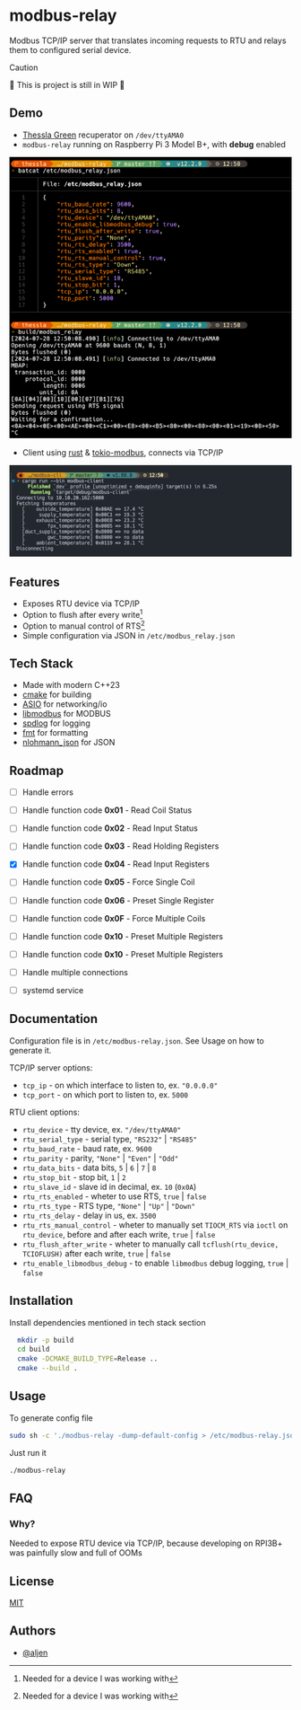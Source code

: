 
# modbus-relay

Modbus TCP/IP server that translates incoming requests to RTU and relays them to configured serial device.

> [!CAUTION]
> 🚧 This is project is still in WIP 🚧

## Demo

- [Thessla Green](https://thesslagreen.com) recuperator on `/dev/ttyAMA0`
- `modbus-relay` running on Raspberry Pi 3 Model B+, with **debug** enabled

![modbus_relay.png](docs/modbus_relay.png)

- Client using [rust](https://www.rust-lang.org) & [tokio-modbus](https://github.com/slowtec/tokio-modbus), connects via TCP/IP

![modbus_client.png](docs/modbus_client.png)

## Features

- Exposes RTU device via TCP/IP
- Option to flush after every write[^1]
- Option to manual control of RTS[^1]
- Simple configuration via JSON in `/etc/modbus_relay.json`

[^1]: Needed for a device I was working with

## Tech Stack

- Made with modern C++23
- [cmake](https://cmake.org) for building
- [ASIO](https://think-async.com/Asio/) for networking/io
- [libmodbus](https://github.com/stephane/libmodbus) for MODBUS
- [spdlog](https://github.com/gabime/spdlog) for logging
- [fmt](https://github.com/fmtlib/fmt) for formatting
- [nlohmann_json](https://github.com/nlohmann/json) for JSON

## Roadmap

- [ ] Handle errors

- [ ] Handle function code **0x01** - Read Coil Status

- [ ] Handle function code **0x02** - Read Input Status

- [ ] Handle function code **0x03** - Read Holding Registers

- [X] Handle function code **0x04** - Read Input Registers

- [ ] Handle function code **0x05** - Force Single Coil

- [ ] Handle function code **0x06** - Preset Single Register

- [ ] Handle function code **0x0F** - Force Multiple Coils

- [ ] Handle function code **0x10** - Preset Multiple Registers

- [ ] Handle function code **0x10** - Preset Multiple Registers

- [ ] Handle multiple connections

- [ ] systemd service

## Documentation

Configuration file is in `/etc/modbus-relay.json`. See Usage on how to generate it.

TCP/IP server options:

- `tcp_ip` - on which interface to listen to, ex. `"0.0.0.0"`
- `tcp_port` - on which port to listen to, ex. `5000`

RTU client options:

- `rtu_device` - tty device, ex. `"/dev/ttyAMA0"`
- `rtu_serial_type` - serial type, `"RS232"` | `"RS485"`
- `rtu_baud_rate` - baud rate, ex. `9600`
- `rtu_parity` - parity, `"None"` | `"Even"` | `"Odd"`
- `rtu_data_bits` - data bits, `5` | `6` | `7` | `8`
- `rtu_stop_bit` - stop bit, `1` | `2`
- `rtu_slave_id` - slave id in decimal, ex. `10` (`0x0A`)
- `rtu_rts_enabled` - wheter to use RTS, `true` | `false`
- `rtu_rts_type` - RTS type, `"None"` | `"Up"` | `"Down"`
- `rtu_rts_delay` - delay in us, ex. `3500`
- `rtu_rts_manual_control` - wheter to manually set `TIOCM_RTS` via `ioctl` on `rtu_device`, before and after each write, `true` | `false`
- `rtu_flush_after_write` - wheter to manually call `tcflush(rtu_device, TCIOFLUSH)` after each write, `true` | `false`
- `rtu_enable_libmodbus_debug` - to enable `libmodbus` debug logging, `true` | `false`

## Installation

Install dependencies mentioned in tech stack section

```bash
  mkdir -p build
  cd build
  cmake -DCMAKE_BUILD_TYPE=Release ..
  cmake --build .
```

## Usage

To generate config file

```bash
sudo sh -c './modbus-relay -dump-default-config > /etc/modbus-relay.json'
```

Just run it

```bash
./modbus-relay
```

## FAQ

### Why?

Needed to expose RTU device via TCP/IP, because developing on RPI3B+ was painfully slow and full of OOMs

## License

[MIT](https://choosealicense.com/licenses/mit/)

## Authors

- [@aljen](https://www.github.com/aljen)
